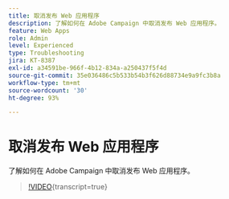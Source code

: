```yaml
---
title: 取消发布 Web 应用程序
description: 了解如何在 Adobe Campaign 中取消发布 Web 应用程序。
feature: Web Apps
role: Admin
level: Experienced
type: Troubleshooting
jira: KT-8387
exl-id: a34591be-966f-4b12-834a-a250437f5f4d
source-git-commit: 35e036486c5b533b54b3f626d88734e9a9fc3b8a
workflow-type: tm+mt
source-wordcount: '30'
ht-degree: 93%

---
```


# 取消发布 Web 应用程序

了解如何在 Adobe Campaign 中取消发布 Web 应用程序。

>[!VIDEO](https://video.tv.adobe.com/v/335892?quality=12&learn=on){transcript=true}
